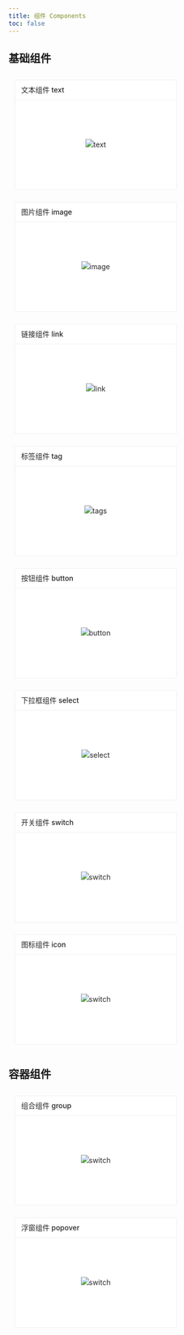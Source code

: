 ```yaml
---
title: 组件 Components
toc: false
---
```


## 基础组件

<style type="text/css">
  .components-overview-card {
    display: flex;
    align-items: flex-start;
    justify-content: flex-start;
    flex-wrap: wrap;
  }

  .components-overview-card > a {
    text-decoration: none;
    padding: 0 12px;
    margin: 12px 0;
    min-width: 320px;
  }
  .components-overview-card > a:hover, .components-overview-card > a:active {
    opacity: 1.0;
    color: #000000d9;
    text-decoration: none;
  }
  .components-overview-card .card-container {
    box-sizing: border-box;
    margin: 0;
    padding: 0;
    color: #000000d9;
    font-size: 14px;
    line-height: 1.5715;
    list-style: none;
    position: relative;
    background: #fff;
    border-radius: 2px;
    border: 1px solid rgba(0,0,0,.06);
  }

  .components-overview-card .card-container:hover {
    color: #000000d9;
    cursor: pointer;
    transition: all .5s;
    box-shadow: 0 6px 16px -8px #00000014, 0 9px 28px #0000000d, 0 12px 48px 16px #00000008;
  }

  .components-overview-card .card-container > .card-head {
    min-height: 36px;
    padding: 0 12px;
    font-size: 14px;
    border-bottom: 1px solid rgba(0,0,0,.06);
  }
  .components-overview-card .card-container > .card-head > .card-head-title {
    padding: 8px 0;
    font-weight: 500;
    overflow: hidden;
    color: #000000d9;
    text-overflow: ellipsis;
  }
  .components-overview-card .card-container > .card-body {
    padding: 12px;
  }
  .components-overview-img {
    display: flex;
    align-items: center;
    justify-content: center;
    height: 152px;
  }
  .components-overview-img > img {
    max-width: calc(100% - 32px);
    max-height: 100%;
    vertical-align: middle;
    border-style: none;
  }
</style>
<div class="components-overview-card">
  <a href="/drip-table/components/text">
    <div class="card-container">
      <div class="card-head">
        <div class="card-head-title">
          <div class="components-overview-title">文本组件 text</div>
        </div>
      </div>
      <div class="card-body" style="background-repeat: no-repeat; background-position: right bottom;">
        <div class="components-overview-img">
          <img src="https://gw.alipayobjects.com/zos/alicdn/KpcciCJgv/Skeleton.svg" alt="text">
        </div>
      </div>
    </div>
  </a>
  <a href="/drip-table/components/image">
    <div class="card-container">
      <div class="card-head">
        <div class="card-head-title">
          <div class="components-overview-title">图片组件 image</div>
        </div>
      </div>
      <div class="card-body" style="background-repeat: no-repeat; background-position: right bottom;">
        <div class="components-overview-img">
          <img src="https://gw.alipayobjects.com/zos/antfincdn/D1dXz9PZqa/image.svg" alt="image">
        </div>
      </div>
    </div>
  </a>
  <a href="/drip-table/components/link">
    <div class="card-container">
      <div class="card-head">
        <div class="card-head-title">
          <div class="components-overview-title">链接组件 link</div>
        </div>
      </div>
      <div class="card-body" style="background-repeat: no-repeat; background-position: right bottom;">
        <div class="components-overview-img">
          <img src="https://gw.alipayobjects.com/zos/alicdn/f-SbcX2Lx/Table.svg" alt="link">
        </div>
      </div>
    </div>
  </a>
  <a href="/drip-table/components/tag">
    <div class="card-container">
      <div class="card-head">
        <div class="card-head-title">
          <div class="components-overview-title">标签组件 tag</div>
        </div>
      </div>
      <div class="card-body" style="background-repeat: no-repeat; background-position: right bottom;">
        <div class="components-overview-img">
          <img src="https://gw.alipayobjects.com/zos/alicdn/cH1BOLfxC/Tag.svg" alt="tags">
        </div>
      </div>
    </div>
  </a>
  <a href="/drip-table/components/button">
    <div class="card-container">
      <div class="card-head">
        <div class="card-head-title">
          <div class="components-overview-title">按钮组件 button</div>
        </div>
      </div>
      <div class="card-body" style="background-repeat: no-repeat; background-position: right bottom;">
        <div class="components-overview-img">
          <img src="https://gw.alipayobjects.com/zos/alicdn/fNUKzY1sk/Button.svg" alt="button">
        </div>
      </div>
    </div>
  </a>
  <a href="/drip-table/components/select">
    <div class="card-container">
      <div class="card-head">
        <div class="card-head-title">
          <div class="components-overview-title">下拉框组件 select</div>
        </div>
      </div>
      <div class="card-body" style="background-repeat: no-repeat; background-position: right bottom;">
        <div class="components-overview-img">
          <img src="https://gw.alipayobjects.com/zos/alicdn/_0XzgOis7/Select.svg" alt="select">
        </div>
      </div>
    </div>
  </a>
  <a href="/drip-table/components/switch">
    <div class="card-container">
      <div class="card-head">
        <div class="card-head-title">
          <div class="components-overview-title">开关组件 switch</div>
        </div>
      </div>
      <div class="card-body" style="background-repeat: no-repeat; background-position: right bottom;">
        <div class="components-overview-img">
          <img src="https://gw.alipayobjects.com/zos/alicdn/zNdJQMhfm/Switch.svg" alt="switch">
        </div>
      </div>
    </div>
  </a>
  <a href="/drip-table/components/icon">
    <div class="card-container">
      <div class="card-head">
        <div class="card-head-title">
          <div class="components-overview-title">图标组件 icon</div>
        </div>
      </div>
      <div class="card-body" style="background-repeat: no-repeat; background-position: right bottom;">
        <div class="components-overview-img">
          <img src="https://mdn.alipayobjects.com/huamei_7uahnr/afts/img/A*PdAYS7anRpoAAAAAAAAAAAAADrJ8AQ/original" alt="switch">
        </div>
      </div>
    </div>
  </a>
</div>

## 容器组件

<div class="components-overview-card">
  <a href="/drip-table/components/group">
    <div class="card-container">
      <div class="card-head">
        <div class="card-head-title">
          <div class="components-overview-title">组合组件 group</div>
        </div>
      </div>
      <div class="card-body" style="background-repeat: no-repeat; background-position: right bottom;">
        <div class="components-overview-img">
          <img src="https://gw.alipayobjects.com/zos/alicdn/5rWLU27so/Grid.svg" alt="switch">
        </div>
      </div>
    </div>
  </a>
  <a href="/drip-table/components/popover">
    <div class="card-container">
      <div class="card-head">
        <div class="card-head-title">
          <div class="components-overview-title">浮窗组件 popover</div>
        </div>
      </div>
      <div class="card-body" style="background-repeat: no-repeat; background-position: right bottom;">
        <div class="components-overview-img">
          <img src="https://gw.alipayobjects.com/zos/alicdn/1PNL1p_cO/Popover.svg" alt="switch">
        </div>
      </div>
    </div>
  </a>
</div>

<!-- | 组件名 | 描述 | 详情 |
| ----- | ---- | ---- |
| [text](/drip-table/components/text) | 文本组件 | [🔗 示例](/drip-table/components/text) |
| [image](/drip-table/components/image) | 图片组件 | [🔗 示例](/drip-table/components/image) | -->
